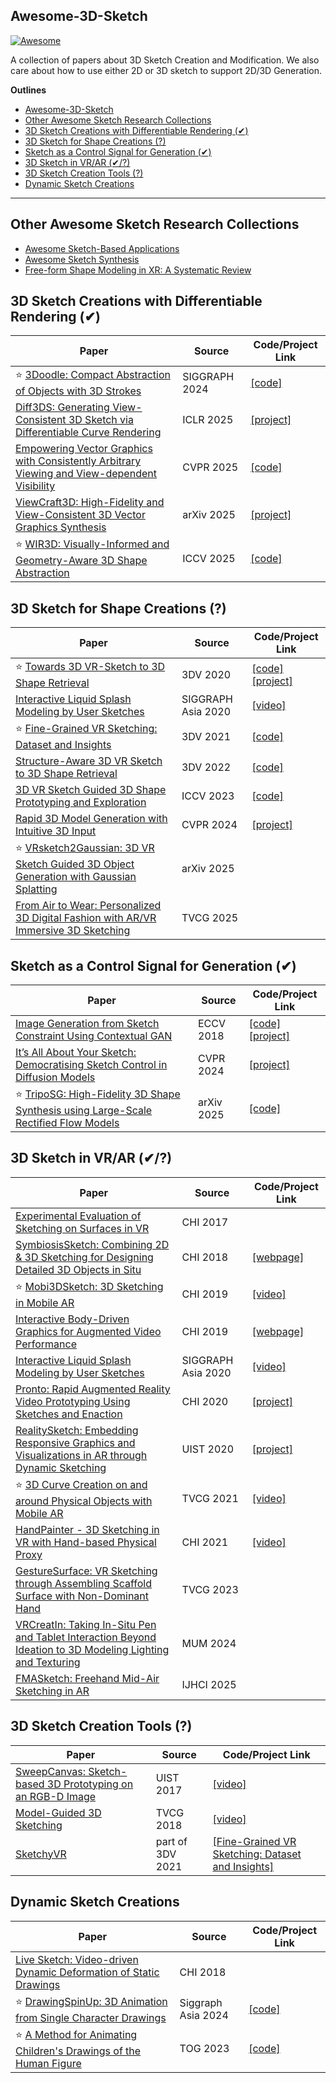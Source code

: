 ## Awesome-3D-Sketch

[![Awesome](https://cdn.rawgit.com/sindresorhus/awesome/d7305f38d29fed78fa85652e3a63e154dd8e8829/media/badge.svg)](https://github.com/sindresorhus/awesome)

A collection of papers about 3D Sketch Creation and Modification. We also care about how to use either 2D or 3D sketch to support 2D/3D Generation.

**Outlines**

- [Awesome-3D-Sketch](#awesome-3d-sketch)
- [Other Awesome Sketch Research Collections](#other-awesome-sketch-research-collections)
- [3D Sketch Creations with Differentiable Rendering (✔)](#3d-sketch-creations-with-differentiable-rendering-)
- [3D Sketch for Shape Creations (?)](#3d-sketch-for-shape-creations-)
- [Sketch as a Control Signal for Generation (✔)](#sketch-as-a-control-signal-for-generation-)
- [3D Sketch in VR/AR (✔/?)](#3d-sketch-in-vrar-)
- [3D Sketch Creation Tools (?)](#3d-sketch-creation-tools-)
- [Dynamic Sketch Creations](#dynamic-sketch-creations)
  

---

## Other Awesome Sketch Research Collections
- [Awesome Sketch-Based Applications](https://github.com/MarkMoHR/Awesome-Sketch-Based-Applications)
- [Awesome Sketch Synthesis](https://github.com/MarkMoHR/Awesome-Sketch-Synthesis)
- [Free-form Shape Modeling in XR: A Systematic Review](https://arxiv.org/abs/2401.00924)


## 3D Sketch Creations with Differentiable Rendering (✔)

| Paper | Source | Code/Project Link  |
| --- | --- | --- |
| ⭐ [3Doodle: Compact Abstraction of Objects with 3D Strokes](https://changwoonchoi.github.io/3Doodle/) | SIGGRAPH 2024 | [[code]](https://github.com/changwoonchoi/3Doodle) |
| [Diff3DS: Generating View-Consistent 3D Sketch via Differentiable Curve Rendering](https://arxiv.org/abs/2405.15305) | ICLR 2025 | [[project]](https://yiboz2001.github.io/Diff3DS/) | 
| [Empowering Vector Graphics with Consistently Arbitrary Viewing and View-dependent Visibility](https://cvpr.thecvf.com/virtual/2025/poster/32611) | CVPR 2025 | [[code]](https://github.com/chenxinl/Dream3DVG) |
| [ViewCraft3D: High-Fidelity and View-Consistent 3D Vector Graphics Synthesis](https://arxiv.org/abs/2505.19492) | arXiv 2025 | [[project]](https://homepage.marvolo.top/VC3D_page/) | 
| ⭐ [WIR3D: Visually-Informed and Geometry-Aware 3D Shape Abstraction](https://arxiv.org/abs/2505.04813) | ICCV 2025 | [[code]](https://github.com/threedle/wir3d)


## 3D Sketch for Shape Creations (?)

| Paper | Source | Code/Project Link  |
| --- | --- | --- |
| ⭐ [Towards 3D VR-Sketch to 3D Shape Retrieval](https://rowl1ng.com/assets/pdf/3DV_VRSketch.pdf) | 3DV 2020 | [[code]](https://github.com/ygryadit/Towards3DVRSketch) [[project]](https://rowl1ng.com/projects/3DSketch3DV/) |
| [Interactive Liquid Splash Modeling by User Sketches](https://dl.acm.org/doi/abs/10.1145/3414685.3417832) | SIGGRAPH Asia 2020 | [[video]](https://youtu.be/HXAxNrfk_w0) |
| ⭐ [Fine-Grained VR Sketching: Dataset and Insights](https://ieeexplore.ieee.org/abstract/document/9665875/) | 3DV 2021 | [[code]](https://github.com/Rowl1ng/Fine-Grained_VR_Sketching) |
| [Structure-Aware 3D VR Sketch to 3D Shape Retrieval](https://github.com/Rowl1ng/Structure-Aware-VR-Sketch-Shape-Retrieval) | 3DV 2022 | [[code]](https://github.com/Rowl1ng/Structure-Aware-VR-Sketch-Shape-Retrieval) |
| [3D VR Sketch Guided 3D Shape Prototyping and Exploration](https://arxiv.org/abs/2306.10830) | ICCV 2023 | [[code]](https://github.com/Rowl1ng/3Dsketch2shape) |
| [Rapid 3D Model Generation with Intuitive 3D Input](https://openaccess.thecvf.com/content/CVPR2024/papers/Chen_Rapid_3D_Model_Generation_with_Intuitive_3D_Input_CVPR_2024_paper.pdf) | CVPR 2024 | [[project]](http://research.kokoni3d.com/Deep3DVRSketch)
| ⭐ [VRsketch2Gaussian: 3D VR Sketch Guided 3D Object Generation with Gaussian Splatting](https://arxiv.org/abs/2503.12383) | arXiv 2025 |  |
| [From Air to Wear: Personalized 3D Digital Fashion with AR/VR Immersive 3D Sketching](https://ieeexplore.ieee.org/abstract/document/11098982) | TVCG 2025 | |


## Sketch as a Control Signal for Generation (✔)

| Paper | Source | Code/Project Link  |
| --- | --- | --- |
| [Image Generation from Sketch Constraint Using Contextual GAN](http://openaccess.thecvf.com/content_ECCV_2018/papers/Yongyi_Lu_Image_Generation_from_ECCV_2018_paper.pdf) | ECCV 2018 | [[code]](https://github.com/elliottwu/sText2Image) [[project]](https://elliottwu.com/projects/sketch/) |
| [It’s All About Your Sketch: Democratising Sketch Control in Diffusion Models](https://arxiv.org/pdf/2403.07234) | CVPR 2024 | [[project]](https://subhadeepkoley.github.io/StableSketching/) |
| ⭐ [TripoSG: High-Fidelity 3D Shape Synthesis using Large-Scale Rectified Flow Models](https://arxiv.org/abs/2502.06608) | arXiv 2025 | [[code]](https://github.com/VAST-AI-Research/TripoSG) |


## 3D Sketch in VR/AR (✔/?)

| Paper | Source | Code/Project Link  |
| --- | --- | --- |
| [Experimental Evaluation of Sketching on Surfaces in VR](http://fraseranderson.ca/files/C-2017-VR-Sketching.pdf) | CHI 2017 |  |
| [SymbiosisSketch: Combining 2D & 3D Sketching for Designing Detailed 3D Objects in Situ](https://dl.acm.org/doi/abs/10.1145/3173574.3173759) | CHI 2018 | [[webpage]](https://rubaiathabib.me/2018/02/24/symbiosissketch-chi-2018/) |
| ⭐ [Mobi3DSketch: 3D Sketching in Mobile AR](http://sweb.cityu.edu.hk/hongbofu/doc/mobi3Dsketch_CHI2019.pdf) | CHI 2019 | [[video]](https://youtu.be/JdP0nkeMEog) |
| [Interactive Body-Driven Graphics for Augmented Video Performance](https://dl.acm.org/doi/abs/10.1145/3290605.3300852) | CHI 2019 | [[webpage]](https://rubaiathabib.me/2019/03/04/body-driven-graphics/) |
| [Interactive Liquid Splash Modeling by User Sketches](https://dl.acm.org/doi/abs/10.1145/3414685.3417832) | SIGGRAPH Asia 2020 | [[video]](https://youtu.be/HXAxNrfk_w0) |
| [Pronto: Rapid Augmented Reality Video Prototyping Using Sketches and Enaction](https://dl.acm.org/doi/10.1145/3313831.3376160) | CHI 2020 | [[project]](https://rubaiathabib.me/2020/05/04/pronto-rapid-ar-prototypingn-chi-2020/) |
| [RealitySketch: Embedding Responsive Graphics and Visualizations in AR through Dynamic Sketching](https://dl.acm.org/doi/abs/10.1145/3379337.3415892) | UIST 2020 | [[project]](https://ryosuzuki.org/realitysketch/) |
| ⭐ [3D Curve Creation on and around Physical Objects with Mobile AR](http://sweb.cityu.edu.hk/hongbofu/doc/3D_Curve_Creation_Mobile_AR_TVCG.pdf) | TVCG 2021 | [[video]](https://youtu.be/zyh4pEvK7j8) |
| [HandPainter - 3D Sketching in VR with Hand-based Physical Proxy](https://dl.acm.org/doi/abs/10.1145/3411764.3445302) | CHI 2021 | [[video]](https://youtu.be/x5VAU-471P8) |
| [GestureSurface: VR Sketching through Assembling Scaffold Surface with Non-Dominant Hand](https://ieeexplore.ieee.org/abstract/document/10049645) | TVCG 2023 |  |
|  [VRCreatIn: Taking In-Situ Pen and Tablet Interaction Beyond Ideation to 3D Modeling Lighting and Texturing](https://dl.acm.org/doi/full/10.1145/3701571.3701580) | MUM 2024 | |
| [FMASketch: Freehand Mid-Air Sketching in AR](https://www.tandfonline.com/doi/full/10.1080/10447318.2023.2223948?casa_token=HveA3vrihOIAAAAA%3AFBEarOnScuyuX-siiWgY1xkanufrArCicovtwu_YNAuDu1LlRDPBPdaPLTYCKidM9cUVGjdENEa9yQbqiA) | IJHCI 2025


## 3D Sketch Creation Tools (?)

| Paper | Source | Code/Project Link  |
| --- | --- | --- |
| [SweepCanvas: Sketch-based 3D Prototyping on an RGB-D Image](https://hongbofu.people.ust.hk/doc/sweep_canvas_UIST2017.pdf) | UIST 2017 | [[video]](https://youtu.be/Xnp3_eMYXj0) |
| [Model-Guided 3D Sketching](http://sweb.cityu.edu.hk/hongbofu/doc/model-guided_3D_sketching_TVCG.pdf) | TVCG 2018 | [[video]](https://youtu.be/STredKjB_Bk) |
| [SketchyVR](https://github.com/Rowl1ng/Sketch_VR) | part of 3DV 2021 | [[Fine-Grained VR Sketching: Dataset and Insights]](https://github.com/Rowl1ng/Fine-Grained_VR_Sketching)


## Dynamic Sketch Creations 

| Paper | Source | Code/Project Link  |
| --- | --- | --- |
| [Live Sketch: Video-driven Dynamic Deformation of Static Drawings](https://hongbofu.people.ust.hk/doc/livesketch_CHI2018.pdf) | CHI 2018 |  |
| ⭐ [DrawingSpinUp: 3D Animation from Single Character Drawings](https://lordliang.github.io/DrawingSpinUp/) | Siggraph Asia 2024 | [[code]](https://github.com/LordLiang/DrawingSpinUp) |
| ⭐ [ A Method for Animating Children's Drawings of the Human Figure](https://dl.acm.org/doi/10.1145/3592788) | TOG 2023 | [[code]](https://github.com/facebookresearch/AnimatedDrawings) |
